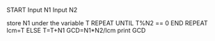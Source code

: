 START
Input N1
Input N2

store N1 under the variable T
REPEAT UNTIL
T%N2 == 0
END REPEAT
lcm=T
ELSE
T=T+N1
GCD=N1*N2/lcm
print GCD
